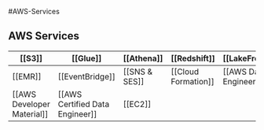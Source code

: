 #AWS-Services

## AWS Services


| [[S3]]                     | [[Glue]]                        | [[Athena]]    | [[Redshift]]        | [[LakeFromation]]         | [[Lambda]]           |
| -------------------------- | ------------------------------- | ------------- | ------------------- | ------------------------- | -------------------- |
| [[EMR]]                    | [[EventBridge]]                 | [[SNS & SES]] | [[Cloud Formation]] | [[AWS Data Engineer PDF]] | [[AWS Fundamentals]] |
| [[AWS Developer Material]] | [[AWS Certified Data Engineer]] | [[EC2]]       |                     |                           |                      |
